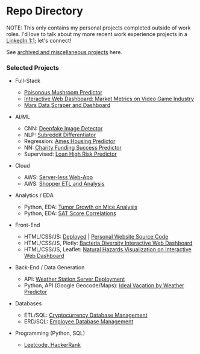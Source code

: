 # Repo Directory

NOTE: This only contains my personal projects completed outside of work roles. I'd love to talk about my more recent work experience projects in a [LinkedIn 1:1](https://www.linkedin.com/in/christopherdenq); let's connect!

See [archived and miscellaneous projects](https://github.com/cdenq/my-other-directory) here.

### Selected Projects

- Full-Stack
    - [Poisonous Mushroom Predictor](https://github.com/cdenq/mushroom-edibility-predictor)
    - [Interactive Web Dashboard: Market Metrics on Video Game Industry](https://github.com/cdenq/web-dashboard-of-video-game-industry)
    - [Mars Data Scraper and Dashboard](https://github.com/cdenq/mars-data-scraper-and-dashboard)

- AI/ML
    - CNN: [Deepfake Image Detector](https://github.com/cdenq/deepfake-image-detector)
    - NLP: [Subreddit Differentiator](https://github.com/cdenq/subreddit-differentiator)
    - Regression: [Ames Housing Predictor](https://github.com/cdenq/ames-housing-predictor)
    - NN: [Charity Funding Success Predictor](https://github.com/cdenq/charity-funding-success-predictor)
    - Supervised: [Loan High Risk Predictor](https://github.com/cdenq/loan-high-risk-predicter)

- Cloud
    - AWS: [Server-less Web-App](https://github.com/cdenq/wild-rydes-server-less-web-app)
    - AWS: [Shopper ETL and Analysis](https://github.com/cdenq/aws-cloud-etl-shopper-data-analysis)

- Analytics / EDA
    - Python, EDA: [Tumor Growth on Mice Analysis](https://github.com/cdenq/tumor-growth-on-mice-analysis)
    - Python, EDA: [SAT Score Correlations](https://github.com/cdenq/SAT-score-correlations)

- Front-End
    - HTML/CSS/JS: [Deployed](https://cdenq.github.io/) | [Personal Website Source Code](https://github.com/cdenq/cdenq.github.io)
    - HTML/CSS/JS, Plotly: [Bacteria Diversity Interactive Web Dashboard](https://github.com/cdenq/bacteria-diversity-interactive-web-dashboard)
    - HTML/CSS/JS, Leaflet: [Natural Hazards Visualization on Interactive Web Dashboard](https://github.com/cdenq/natural-hazard-visualization-interactive-web-dashboard)

- Back-End / Data Generation
    - API: [Weather Station Server Deployment](https://github.com/cdenq/weather-station-data-api-deployment)
    - Python, API (Google Geocode/Maps): [Ideal Vacation by Weather Predictor](https://github.com/cdenq/ideal-vacation-by-weather-predictor)

- Databases
    - ETL/SQL: [Cryptocurrency Database Management](https://github.com/cdenq/etl-pipeline-on-crypto-data)
    - ERD/SQL: [Employee Database Management](https://github.com/cdenq/employee-sql-erd-management)

- Programming (Python, SQL)
    - [Leetcode, HackerRank](https://github.com/cdenq/my-coding-platforms)